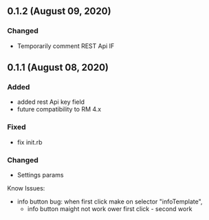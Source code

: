 ## 0.1.2 (August 09, 2020)

### Changed

- Temporarily сomment REST Api IF


## 0.1.1 (August 08, 2020)

### Added

- added rest Api key field
- future compatibility to RM 4.x

### Fixed

- fix init.rb

### Changed

- Settings params



Know Issues:


- info button bug:
	when first click make on selector "infoTemplate",
	- info button maight not work ower first click - second work